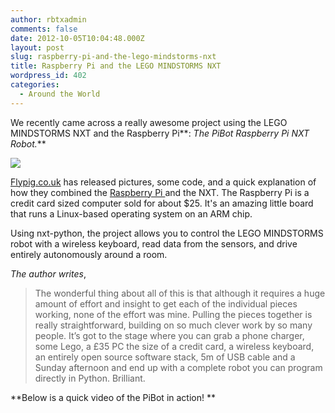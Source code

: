 ```yaml
---
author: rbtxadmin
comments: false
date: 2012-10-05T10:04:48.000Z
layout: post
slug: raspberry-pi-and-the-lego-mindstorms-nxt
title: Raspberry Pi and the LEGO MINDSTORMS NXT
wordpress_id: 402
categories:
  - Around the World
---
```


We recently came across a really awesome project using the LEGO MINDSTORMS NXT and the Raspberry Pi**: _The PiBot Raspberry Pi NXT Robot._**

![](http://www.flypig.co.uk/images/blog/PiBot-small.jpg)

[Flypig.co.uk](http://www.flypig.co.uk/) has released pictures, some code, and a quick explanation of how they combined the [Raspberry Pi ](http://www.raspberrypi.org/)and the NXT.  The Raspberry Pi is a credit card sized computer sold for about $25.  It's an amazing little board that runs a Linux-based operating system on an ARM chip.

Using nxt-python, the project allows you to control the LEGO MINDSTORMS robot with a wireless keyboard, read data from the sensors, and drive entirely autonomously around a room.

_The author writes_,
<blockquote>The wonderful thing about all of this is that although it requires a huge amount of effort and insight to get each of the individual pieces working, none of the effort was mine. Pulling the pieces together is really straightforward, building on so much clever work by so many people. It’s got to the stage where you can grab a phone charger, some Lego, a £35 PC the size of a credit card, a wireless keyboard, an entirely open source software stack, 5m of USB cable and a Sunday afternoon and end up with a complete robot you can program directly in Python. Brilliant.</blockquote>

**Below is a quick video of the PiBot in action! **
